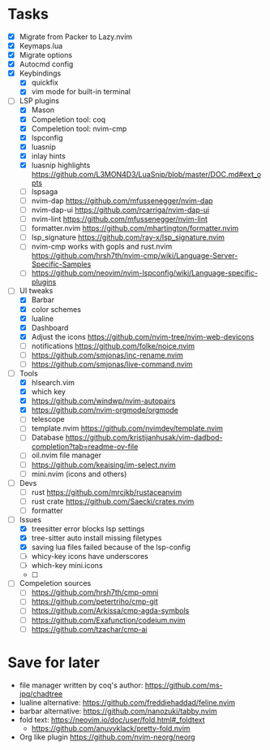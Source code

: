 # Tasks

- [x] Migrate from Packer to Lazy.nvim
- [x] Keymaps.lua
- [x] Migrate options
- [x] Autocmd config
- [x] Keybindings
    * [x] quickfix
    * [x] vim mode for built-in terminal
- [ ] LSP plugins
    * [x] Mason
    * [x] Compeletion tool: coq
    * [x] Compeletion tool: nvim-cmp
    * [x] lspconfig
    * [x] luasnip
    * [x] inlay hints
    * [x] luasnip highlights https://github.com/L3MON4D3/LuaSnip/blob/master/DOC.md#ext_opts
    * [ ] lspsaga
    * [ ] nvim-dap https://github.com/mfussenegger/nvim-dap
    * [ ] nvim-dap-ui https://github.com/rcarriga/nvim-dap-ui
    * [ ] nvim-lint https://github.com/mfussenegger/nvim-lint
    * [ ] formatter.nvim https://github.com/mhartington/formatter.nvim
    * [ ] lsp_signature https://github.com/ray-x/lsp_signature.nvim
    * [ ] nvim-cmp works with gopls and rust.nvim https://github.com/hrsh7th/nvim-cmp/wiki/Language-Server-Specific-Samples
    * [ ] https://github.com/neovim/nvim-lspconfig/wiki/Language-specific-plugins
- [ ] UI tweaks
    * [x] Barbar
    * [x] color schemes
    * [x] lualine
    * [x] Dashboard
    * [x] Adjust the icons https://github.com/nvim-tree/nvim-web-devicons
    * [ ] notifications https://github.com/folke/noice.nvim
    * [ ] https://github.com/smjonas/inc-rename.nvim
    * [ ] https://github.com/smjonas/live-command.nvim
- [ ] Tools
    * [x] hlsearch.vim
    * [x] which key
    * [x] https://github.com/windwp/nvim-autopairs
    * [x] https://github.com/nvim-orgmode/orgmode
    * [ ] telescope
    * [ ] template.nvim https://github.com/nvimdev/template.nvim
    * [ ] Database https://github.com/kristijanhusak/vim-dadbod-completion?tab=readme-ov-file
    * [ ] oil.nvim file manager
    * [ ] https://github.com/keaising/im-select.nvim
    * [ ] mini.nvim (icons and others)
- [ ] Devs
    * [ ] rust https://github.com/mrcjkb/rustaceanvim
    * [ ] rust crate https://github.com/Saecki/crates.nvim
    * [ ] formatter
- [ ] Issues
    * [x] treesitter error blocks lsp settings
    * [x] tree-sitter auto install missing filetypes
    * [x] saving lua files failed because of the lsp-config
    * [ ] whicy-key icons have underscores
    * [ ] which-key mini.icons
    * [ ] 
- [ ] Compeletion sources
    * [ ] https://github.com/hrsh7th/cmp-omni
    * [ ] https://github.com/petertriho/cmp-git
    * [ ] https://github.com/Arkissa/cmp-agda-symbols
    * [ ] https://github.com/Exafunction/codeium.nvim
    * [ ] https://github.com/tzachar/cmp-ai

# Save for later
* file manager written by coq's author: https://github.com/ms-jpq/chadtree
* lualine alternative: https://github.com/freddiehaddad/feline.nvim
* barbar alternative: https://github.com/nanozuki/tabby.nvim
* fold text: https://neovim.io/doc/user/fold.html#_foldtext
    * https://github.com/anuvyklack/pretty-fold.nvim
* Org like plugin https://github.com/nvim-neorg/neorg
